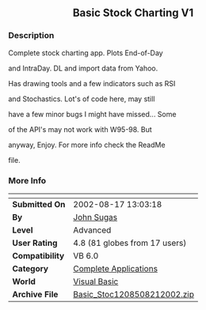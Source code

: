 ﻿<div align="center">

## Basic Stock Charting V1


</div>

### Description

Complete stock charting app. Plots End-of-Day

and IntraDay. DL and import data from Yahoo.

Has drawing tools and a few indicators such as RSI

and Stochastics. Lot's of code here, may still

have a few minor bugs I might have missed... Some

of the API's may not work with W95-98. But

anyway, Enjoy. For more info check the ReadMe

file.
 
### More Info
 


<span>             |<span>
---                |---
**Submitted On**   |2002-08-17 13:03:18
**By**             |[John Sugas](https://github.com/Planet-Source-Code/PSCIndex/blob/master/ByAuthor/john-sugas.md)
**Level**          |Advanced
**User Rating**    |4.8 (81 globes from 17 users)
**Compatibility**  |VB 6\.0
**Category**       |[Complete Applications](https://github.com/Planet-Source-Code/PSCIndex/blob/master/ByCategory/complete-applications__1-27.md)
**World**          |[Visual Basic](https://github.com/Planet-Source-Code/PSCIndex/blob/master/ByWorld/visual-basic.md)
**Archive File**   |[Basic\_Stoc1208508212002\.zip](https://github.com/Planet-Source-Code/john-sugas-basic-stock-charting-v1__1-38168/archive/master.zip)








